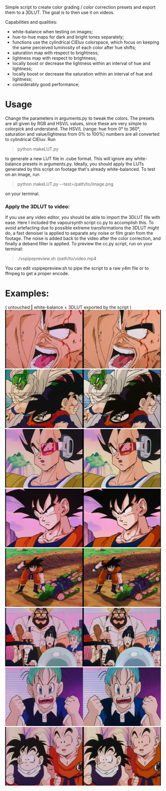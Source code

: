 Simple script to create color grading / color correction presets and export them to a 3DLUT. The goal is to then use it on videos.

Capabilities and qualities:
 - white-balance when testing on images;
 - hue-to-hue maps for dark and bright tones separately;
 - functions use the cylindrical CIEluv colorspace, which focus on keeping the same perceived luminosity of each color after hue shifts; 
 - saturation map with respect to brightness;
 - lightness map with respect to brightness;
 - locally boost or decrease the lightness within an interval of hue and lightness;
 - locally boost or decrease the saturation within an interval of hue and lightness;
 - considerably good performance;

# Usage
Change the parameters in arguments.py to tweak the colors. The presets are all given by RGB and HSV/L values, since these are very simple to colorpick and understand. The HSV/L (range: hue from 0° to 360°, saturation and value/lightness from 0% to 100%) numbers are all converted to cylindrical CIEluv.
Run
 > python makeLUT.py

to generate a new LUT file in .cube format. This will ignore any white-balance presets in arguments.py. Ideally, you should apply the LUTs generated by this script on footage that's already white-balanced.
To test on an image, run
 > python makeLUT.py --test=/path/to/image.png

on your terminal.

### Apply the 3DLUT to video:
If you use any video editor, you should be able to import the 3DLUT file with ease.
Here I included the vapoursynth script cc.py to accomplish this. To avoid artefacting due to possible extreme transformations the 3DLUT might do, a fast denoiser is applied to separate any noise or film grain from the footage. The noise is added back to the video after the color correction, and finally a deband filter is applied.
To preview the cc.py script, run on your terminal:
 > ./vspipepreview.sh /path/to/video.mp4
 
You can edit vspipepreview.sh to pipe the script to a raw y4m file or to ffmpeg to get a proper encode.

# Examples:
 ( untouched           **|**           white-balance + 3DLUT exported by the script )
![](examples/comparison01.png)![](examples/comparison02.png)
![](examples/comparison04.png)![](examples/comparison07.png)
![](examples/comparison09.png)![](examples/comparison12.png)
![](examples/comparison13.png)![](examples/comparison16.png)
